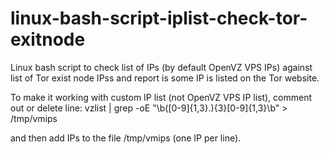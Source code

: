 # linux-bash-script-iplist-check-tor-exitnode

Linux bash script to check list of IPs (by default OpenVZ VPS IPs) against list of Tor exist node IPss and report is some IP is listed on the Tor website.

To make it working with custom IP list (not OpenVZ VPS IP list), comment out or delete line:
vzlist | grep -oE "\b([0-9]{1,3}\.){3}[0-9]{1,3}\b" > /tmp/vmips

and then add IPs to the file /tmp/vmips (one IP per line).

